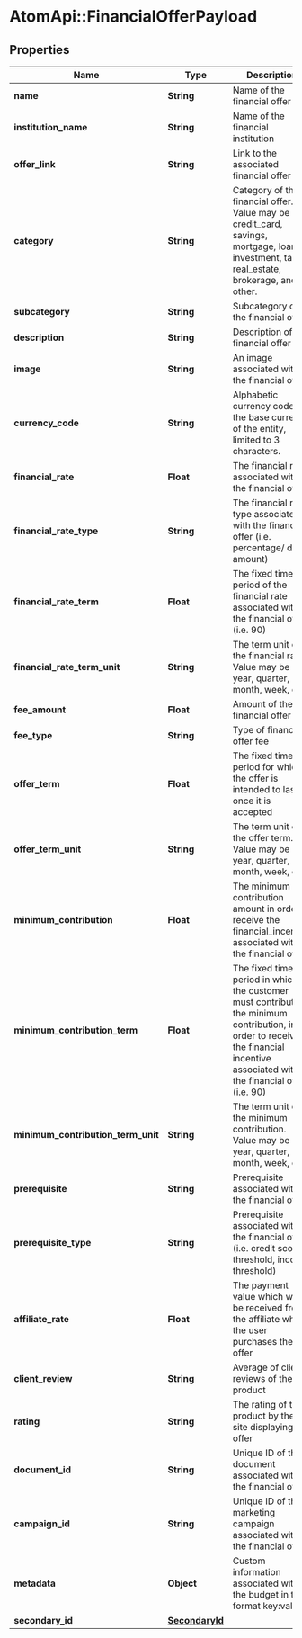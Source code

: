 # AtomApi::FinancialOfferPayload

## Properties
Name | Type | Description | Notes
------------ | ------------- | ------------- | -------------
**name** | **String** | Name of the financial offer | 
**institution_name** | **String** | Name of the financial institution | 
**offer_link** | **String** | Link to the associated financial offer | 
**category** | **String** | Category of the financial offer. Value may be credit_card, savings, mortgage, loan, investment, tax, real_estate, brokerage, and other. | [optional] 
**subcategory** | **String** | Subcategory of the financial offer | [optional] 
**description** | **String** | Description of the financial offer | [optional] 
**image** | **String** | An image associated with the financial offer | [optional] 
**currency_code** | **String** | Alphabetic currency code for the base currency of the entity, limited to 3 characters. | [optional] 
**financial_rate** | **Float** | The financial rate associated with the financial offer | [optional] 
**financial_rate_type** | **String** | The financial rate type associated with the financial offer (i.e. percentage/ dollar amount) | [optional] 
**financial_rate_term** | **Float** | The fixed time period of the financial rate associated with the financial offer (i.e. 90) | [optional] 
**financial_rate_term_unit** | **String** | The term unit of the financial rate. Value may be year, quarter, month, week, day | [optional] 
**fee_amount** | **Float** | Amount of the financial offer fee | [optional] 
**fee_type** | **String** | Type of financial offer fee | [optional] 
**offer_term** | **Float** | The fixed time period for which the offer is intended to last, once it is accepted | [optional] 
**offer_term_unit** | **String** | The term unit of the offer term. Value may be year, quarter, month, week, day | [optional] 
**minimum_contribution** | **Float** | The minimum contribution amount in order to receive the financial_incentive associated with the financial offer | [optional] 
**minimum_contribution_term** | **Float** | The fixed time period in which the customer must contribute the minimum contribution, in order to receive the financial incentive associated with the financial offer (i.e. 90) | [optional] 
**minimum_contribution_term_unit** | **String** | The term unit of the minimum contribution. Value may be year, quarter, month, week, day | [optional] 
**prerequisite** | **String** | Prerequisite associated with the financial offer | [optional] 
**prerequisite_type** | **String** | Prerequisite associated with the financial offer (i.e. credit score threshold, income threshold) | [optional] 
**affiliate_rate** | **Float** | The payment value which will be received from the affiliate when the user purchases the offer | [optional] 
**client_review** | **String** | Average of client reviews of the product | [optional] 
**rating** | **String** | The rating of the product by the site displaying the offer | [optional] 
**document_id** | **String** | Unique ID of the document associated with the financial offer | [optional] 
**campaign_id** | **String** | Unique ID of the marketing campaign associated with the financial offer | [optional] 
**metadata** | **Object** | Custom information associated with the budget in the format key:value | [optional] 
**secondary_id** | [**SecondaryId**](SecondaryId.md) |  | [optional] 


